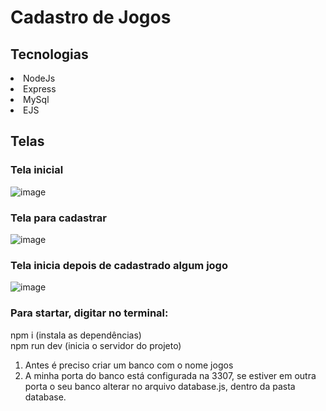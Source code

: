 # Cadastro de Jogos

## Tecnologias
<li>NodeJs</li>
<li>Express</li>
<li>MySql</li>
<li>EJS</li>

## Telas
### Tela inicial
![image](https://github.com/user-attachments/assets/dd7d9212-f6a6-4f6d-b48e-ed35170373ff)
### Tela para cadastrar
![image](https://github.com/user-attachments/assets/35c39ea3-0e70-451e-bab1-74d848d2e844)
### Tela inicia depois de cadastrado algum jogo
![image](https://github.com/user-attachments/assets/dc78e096-ad5b-47ad-a861-2207f2d3a936)

### Para startar, digitar no terminal:  
npm i (instala as dependências) <br>
npm run dev (inicia o servidor do projeto) <br>
1.  Antes é preciso criar um banco com o nome jogos <br>
2. A minha porta do banco está configurada na 3307, se estiver em outra porta o seu banco alterar no arquivo database.js, dentro da pasta database.
